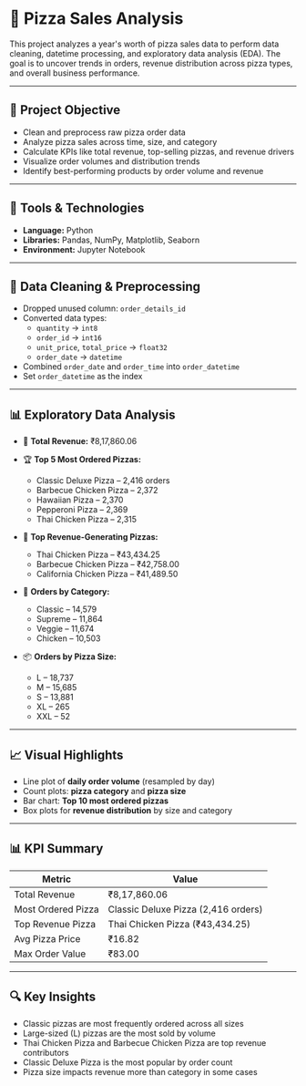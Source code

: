 # 🍕 Pizza Sales Analysis

This project analyzes a year's worth of pizza sales data to perform data cleaning, datetime processing,
and exploratory data analysis (EDA). The goal is to uncover trends in orders, revenue distribution 
across pizza types, and overall business performance.

---

## 📌 Project Objective

- Clean and preprocess raw pizza order data  
- Analyze pizza sales across time, size, and category  
- Calculate KPIs like total revenue, top-selling pizzas, and revenue drivers  
- Visualize order volumes and distribution trends  
- Identify best-performing products by order volume and revenue  

---

## 🧰 Tools & Technologies

- **Language:** Python  
- **Libraries:** Pandas, NumPy, Matplotlib, Seaborn  
- **Environment:** Jupyter Notebook  

---

## 🧹 Data Cleaning & Preprocessing

- Dropped unused column: `order_details_id`  
- Converted data types:  
  - `quantity` → `int8`  
  - `order_id` → `int16`  
  - `unit_price`, `total_price` → `float32`  
  - `order_date` → `datetime`  
- Combined `order_date` and `order_time` into `order_datetime`  
- Set `order_datetime` as the index  

---

## 📊 Exploratory Data Analysis

- 📅 **Total Revenue:** ₹8,17,860.06  
- 🏆 **Top 5 Most Ordered Pizzas:**
  - Classic Deluxe Pizza – 2,416 orders  
  - Barbecue Chicken Pizza – 2,372  
  - Hawaiian Pizza – 2,370  
  - Pepperoni Pizza – 2,369  
  - Thai Chicken Pizza – 2,315  

- 💸 **Top Revenue-Generating Pizzas:**
  - Thai Chicken Pizza – ₹43,434.25  
  - Barbecue Chicken Pizza – ₹42,758.00  
  - California Chicken Pizza – ₹41,489.50  

- 🍕 **Orders by Category:**
  - Classic – 14,579  
  - Supreme – 11,864  
  - Veggie – 11,674  
  - Chicken – 10,503  

- 📦 **Orders by Pizza Size:**
  - L – 18,737  
  - M – 15,685  
  - S – 13,881  
  - XL – 265  
  - XXL – 52  

---

## 📈 Visual Highlights

- Line plot of **daily order volume** (resampled by day)  
- Count plots: **pizza category** and **pizza size**  
- Bar chart: **Top 10 most ordered pizzas**  
- Box plots for **revenue distribution** by size and category  

---

## 📊 KPI Summary

| Metric            | Value         |
|-------------------|---------------|
| Total Revenue     | ₹8,17,860.06  |
| Most Ordered Pizza| Classic Deluxe Pizza (2,416 orders) |
| Top Revenue Pizza | Thai Chicken Pizza (₹43,434.25) |
| Avg Pizza Price   | ₹16.82        |
| Max Order Value   | ₹83.00        |

---

## 🔍 Key Insights

- Classic pizzas are most frequently ordered across all sizes  
- Large-sized (L) pizzas are the most sold by volume  
- Thai Chicken Pizza and Barbecue Chicken Pizza are top revenue contributors  
- Classic Deluxe Pizza is the most popular by order count  
- Pizza size impacts revenue more than category in some cases  
